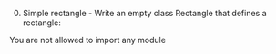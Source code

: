0. Simple rectangle - Write an empty class Rectangle that defines a rectangle:

You are not allowed to import any module 

